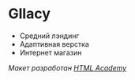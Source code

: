 # Gllacy

- Средний лэндинг
- Адаптивная верстка
- Интернет магазин

<i>Макет разработан [HTML Academy](https://htmlacademy.ru/study)</i>
